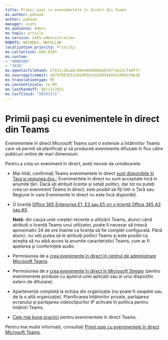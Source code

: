 ```yaml
---
title: Primii pași cu evenimentele în direct din Teams
ms.author: pebaum
author: pebaum
manager: scotv
ms.audience: Admin
ms.topic: article
ms.service: o365-administration
ROBOTS: NOINDEX, NOFOLLOW
localization_priority: Priority
ms.collection: Adm_O365
ms.custom:
- "9000208"
- "3436"
ms.openlocfilehash: bf811c26aabc89e4ddd68b0a07677ae15cfe0f77
ms.sourcegitcommit: ab75f66355116e995b3cb5505465b31989339e28
ms.translationtype: MT
ms.contentlocale: ro-RO
ms.lasthandoff: 08/13/2021
ms.locfileid: "58333171"
---
```

# <a name="getting-started-with-teams-live-events"></a>Primii pași cu evenimentele în direct din Teams

Evenimentele în direct Microsoft Teams sunt o extensie a întâlnirilor Teams care vă permit să planificați și să produceți evenimente difuzate în flux către publicuri online de mari dimensiuni.

Pentru a crea un eveniment în direct, aveți nevoie de următoarele:

- Mai întâi, confirmați Teams evenimentele în direct [sunt disponibile în Țara și regiunea dvs.;](https://docs.microsoft.com/microsoftteams/teams-live-events/plan-for-teams-live-events#regional-availability) Evenimentele în direct nu sunt acceptate încă în anumite țări.  Dacă ați atribuit licențe și setați politici, dar tot nu puteți crea un eveniment Teams în direct, este posibil să fiți într-o Țară sau Regiune în care Evenimente în direct nu este încă disponibil.

- O licență [Office 365 Enterprise E1, E3 sau E5 ori o licență Office 365 A3 sau A5](https://docs.microsoft.com/microsoftteams/teams-live-events/set-up-for-teams-live-events#step-2-get-and-assign-licenses). 

    **Notă**: din cauza unei creșteri recente a utilizării Teams, atunci când atribuiți o licență Teams unui utilizator, poate fi necesar să treacă aproximativ 24 de ore înainte ca licența să fie complet configurată. Până atunci, nu veți putea să le atribuiți politici Teams și este posibil ca aceștia să nu aibă acces la anumite caracteristici Teams, cum ar fi apelarea și conferințele audio.

- Permisiunea de a [crea evenimente în direct în centrul de administrare Microsoft Teams](https://docs.microsoft.com/microsoftteams/teams-live-events/set-up-for-teams-live-events#create-or-edit-a-live-events-policy).

- Permisiunea de a [crea evenimente în direct în Microsoft Stream](https://docs.microsoft.com/microsoftteams/teams-live-events/what-are-teams-live-events) (pentru evenimentele produse cu ajutorul unei aplicații sau al unui dispozitiv extern de difuzare).

- Apartenență completă la echipa din organizație (nu poate fi oaspete sau de la o altă organizație).
Planificarea întâlnirilor private, partajarea ecranului și partajarea videoclipurilor IP activate în politica pentru întâlniri Teams.

- [Cele mai bune practici](https://support.office.com/article/Best-practices-for-producing-a-Teams-live-event-e500370e-4dd1-4187-8b48-af10ef02cf42) pentru evenimentele în direct Teams.

Pentru mai multe informații, consultați [Primii pași cu evenimentele în direct Microsoft Teams](https://support.office.com/article/get-started-with-microsoft-teams-live-events-d077fec2-a058-483e-9ab5-1494afda578a).